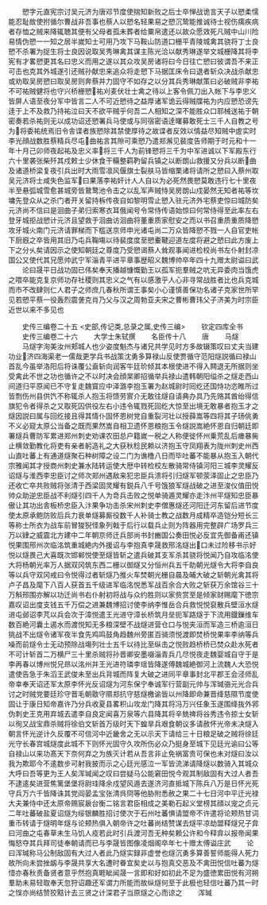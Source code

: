 <!-- { "loadSidebar": true } -->
　　愬字元直宪宗讨吴元济为唐邓节度使揣知新败之后士卒惮战诡言天子以愬柔懦能忍耻故使拊循尔曹战非吾事也蔡人以愬名轻果易之愬沉鸷能推诚待士视伤痍疾病者存恤之贼来降辄聴其便有父母者孤未葬者给粟帛遣还以故众愿效死凡贼中山川险易情伪愬一一知之居半嵗知士可用乃攻下马鞍山防道口栅平青陵城禽其骁将丁士良愬不杀署为捉生将士良因说取吴秀琳禽其谋主陈光洽以献秀琳遂举文城栅降其将李宪有才畧愬更其名曰忠义而用之遂以其众攻吴房诸将曰今日往亡愬曰彼谓吾不来正可击也克其外城遂引还贼孙献忠来追众将走愬下马据匡床令曰退者斩众决战杀献忠或劝取吴房愬曰取吴房则奔蔡并力固守不如存之以分其兵秀琳献策曰必破贼非李祐不可祐贼健将也守兴桥栅愬祐刈麦伏壮士禽之待以上客令佩刀出入帐下与李忠义皆屏人语至夜分军中皆言二人不可近愬待之益厚诸军诡云得贼牒祐为内应愬恐谤先逹于上不及救乃持祐泣曰天不欲平贼乎何吾二人相知之深不能胜众口耶械送祐于朝密奏若杀祐则无以成功诏还愬署兵马使或与同宿密语逹曙募敢死士三千人自教之号为将委祐统焉旧令舎谍者族愬除其禁使厚待之故谍者反效以情益尽知贼中虗实时李光顔战数胜蔡精兵尽屯曲祐言其隙可乘愬乃遣郑澥见裴度告师期于时元和十一年十月己卯师夜起祐及忠义率将三千人为前锋愬将三千为中军进诚以下军殿东行六十里袭张柴歼其戍敕士少休食干糒整羁靮留兵镇之以断朗山救援又分兵以断曲及诸道桥梁复夜引兵出时大雨雪凛风偃旗士裂肤马皆缩栗诸将请所之愬曰入蔡州取吴元济将士咸失色监军曰果落李祐奸计人人自以为必死然畏愬莫敢违行七十里夜半至悬弧城雪愈甚城旁皆鵞鹜池令击之以乱军声贼恃吴房朗山戍晏然无知者祐等坎墉先登众从之杀门者开关留持柝传夜自如黎明雪止愬入驻元济外宅蔡吏惊曰城防矣元济尚不信曰是洄曲子弟归索寒衣耳俄闻号令常侍传语始惊曰何常侍得至此率左右登牙城拒战愬计元济且望救于洄曲访洄曲将董重质家慰安之而以书召重质重质降愬攻牙城火南门元济请罪梯而下槛送京师申光诸屯尚二万众皆降愬不戮一人自官吏帐下厨廐之卒皆用其旧乃屯兵鞠塲以待裴度度至愬櫜鞬迎道左度将避之愬曰此方废上下之分乆矣请因示之使知朝廷之尊度乃受愬谒蔡人耸观事闻进检校尚书左仆射封凉国公又使代其兄愿帅武宁军淄青平进平章事歴昭义魏博帅卒年四十九赠太尉谥曰武
　　论曰晟平日战功固已伟矣奉天播越慷慨勤王以孤军扼羣贼之吭无异委肉当饿虎之喂卒能克复京师功存社稷则其忠义之气有以感激乎人心非寻常战胜者比也兵克城而市不改肆则仁人君子之师庶几春秋所谓王事矣小心谨慎善保功名诸子克家世所罕见若愬平蔡一役轰烈震詟克肖乃父与汉之周勃亚夫宋之曹彬曹玮父子济美为时宗臣近世以来不多见也




　　史传三编卷二十五
<史部,传记类,总录之属,史传三编>
　　钦定四库全书
　　史传三编卷二十六
　　大学士朱轼撰
　　名臣传十八
　　唐
　　马燧
　　马燧字洵美汝州郏城人也少姿度魁杰与诸兄共学见时方多故辍策叹曰丈夫当建功业济四海渠老一儒哉更学兵书战策沈勇多算禄山反使贾循守范阳燧説循曰禄山首乱今虽举洛阳后将诛覆公盍斩向润客牛廷玠倾其本根使进不得入闗退无所据则坐受禽此不世之功也循许之不以时决会顔杲卿招循举兵禄山遣韩朝阳缢杀之燧走西山间道归平原闻已不守复走魏寳应中泽潞李抱玉署为赵城尉时囘纥还国恃功恣睢所过皆剽伤州县供饩不称辄杀人抱玉将馈劳賔介无敢往燧自请典办具乃先赂其酋绐得信旗犯令者得杀之又取死囚供役左右小违令辄戮死回纥大惊至出境无敢暴者抱玉才之燧因説曰属与回纥接且得其情仆固怀恩树党自重裂河壮以授薛嵩等四将其子玚佻勇不义必窥太原公当备之既而果然嵩自相卫遗怀恩粮抱玉令燧説嵩絶怀恩自归朝廷即署燧兵曹防军累进郑州刺史劝课农田总户籍嵗一税之人称便徙怀州乗荒乱后瘗暴胔止横敛勤教化将吏有亲者躬造礼之大获秋稔民赖以济抱玉守凤翔表为陇州刺史州西山直吐蕃上有通道燧聚石种树障之设二门为谯橹八日而毕吐蕃不能暴从抱玉入朝代宗雅闻其才授商州刺史兼水陆转运使大厯中转检校左散骑常侍镇河阳三城李灵耀反诏燧与淮西李忠臣讨之师次郑州遇敌来犯忠臣兵溃将引归燧军顿荥泽固止之忠臣乃还收亡卒共败贼将张清于西梁固灵耀有鋭兵八千号饿狼军燧战破之进至浚仪值田悦帅众助逆忠臣战不利燧引四千人为竒兵击败之悦单骑遁灵耀亦走汴州平燧知忠臣暴傲让其功出舎板桥忠臣入汴果争功击杀宋州刺史李僧惠燧还河阳迁河东留后进节度使太原承鲍防败后兵力衰单燧募厮役数千人补骑士教之战数月成精卒造铠分短长三等称士所衣为战车前冒狻猊怪象列戟于后行以载兵止则为阵器用完整辟广场罗兵三万以肄之威震北方建中二年朝京师迁兵部尚书封豳国公奏田悦必反宜先御备甫还镇悦果围邢州次临洺筑重城絶内外援诏与李抱真李晟救邢洺燧出口未过险移书示好悦以燧畏己大喜既次邯郸悦使至燧皆斩之遣兵破其支军杀其骁将悦闻乃自攻临洺使大将杨朝光率万人据双冈筑东西二栅以御燧又分恒州兵五千助朝光燧令大将李自良等以兵守双冈戒曰令悦得过者斩燧乃推火车焚朝光栅自晨及晡大破之斩朝光禽其将卢子昌及麾下八百人获首五千级进军临洺悦悉军战百余合大败之斩获万余馆谷三十万斛邢围亦解以功迁尚书右仆射初将战与众约胜则以家赀赏至是倾家财赐麾下徳宗嘉叹诏出度支钱五千万偿之进兼魏博招讨使李纳李惟岳合兵救悦悦裒散兵壁洹水燧进屯邺诏李芃以兵会次于漳悦遣王光进守漳长桥筑月垒扼军路燧于下流用鐡鏁维车数百絶河囊土遏水而渡悦知无多粮深壁不战燧进营仓口与悦夹洹而军造三桥逾洹日挑战不出燧令诸军夜半食先鸡鸣鼓角趋魏州旁匿百骑须悦渡即焚桥悦果率李纳等兵噪而前燧令士无动预除战塲列壮士五千以待比至纵击之悦败趋桥桥已焚众赴水死者不可计斩首二万横尸三十里杀贼将孙晋卿安墨啜淄青兵几尽悦夜走魏婴城自守于是李再春以博州悦兄昻以洺州并王光进符璘李瑶皆降遂傅魏城絶御河上流魏人大恐悦遣使告急于朱滔王武俊未至出兵背城而阵复大破之进同平章事封北平郡王会泾师乱帝幸奉天诏还军太原李怀光反诏燧为河东保宁奉诚军行营副元帅与浑瑊骆元光合兵讨之时贼党要廷珍守晋毛朝敭守隰郑抗守慈燧檄谕皆以州降即命兼晋绛慈隰节度使固让于康日知帝嘉许乃分兵收夏县畧积山攻龙门降其将冯万兴任象玉遂围绛抜外郛伪刺史王克用弃城去遣李自良定闻喜万泉等六县降其将辛兟禆将谷秀违令掠士女斩以徇又战宝鼎杀贼将徐伯文斩首万级时天下蝗旱兵艰食朝议多请赦怀光帝未决燧入朝言怀光逆计久反覆不可信河中近畿舍之无以示天下请给三十日粮足破之贼将徐廷光守长春宫城燧度此城不下则怀光固守久攻所伤必众乃挺身至城下见廷光谕曰公等自禄山以来功髙天下奈何弃之为族灭计若从吾言非止免祸富贵可保也未对燧曰汝以我为欺耶今不逺数步可射我披而示之心廷光感泣一军皆流涕请降燧以数骑入其城众大呼曰吾等更为王人矣浑瑊闻之叹曰尝疑马公能窘田悦今观其制敌固有大过人者吾不逮逺矣进营焦篱堡堡将尉珪降余戍望风遁去遂济河直抵城下陈兵八万是日怀光死守兵万六千皆降诛其党阎晏孟宝张清呉冏等他胁附悉赦之果二十七日河中平迁光禄大夫兼侍中还太原帝赐宸扆台衡二铭言君臣相成之美勒石起义堂榜其顔以宠之贞元二年吐蕃破盐夏诏燧为绥银麟胜招讨使次于石州吐蕃惧请盟帝不许遣将论颊热甘词重币转请于燧明年燧与论颊热俱入朝帝许之吐蕃尚结赞谋去燧平凉劫盟释燧兄子弇曰河曲之屯春草未生马饥人疫若此时引兵渡河吾无种矣赖公许和今释弇以报帝闻果悔怒夺其兵拜司徒奉朝请而已与李晟皆图像凌烟阁卒年七十赠太傅谥庄武
　　论曰浑瑊称马公制敌固有大过人者此乃燧实録非虚誉也燧沉勇多算善誓师能得人死力故所向未尝挫衂与李晟共享大名遭时眷宜矣史以与抱真交恶及不禽田悦信吐蕃为燧惜亦春秋责备贤者意乎然抱真睚眦闻晟一言即和好如初此不足为盛徳累田悦有河朔羣助未易轻取奉天忽狩诏趣还军谓力所能而故纵燧何至于此极也轻信吐蕃乃其一时之悮亦尚结赞狡黠计去三贤之计深君子当原燧之心而谅之
　　浑瑊
